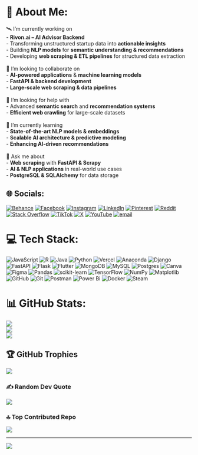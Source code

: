 # 💫 About Me:
🛰️ I’m currently working on  <br>- **Rivon.ai – AI Advisor Backend**  <br>  - Transforming unstructured startup data into **actionable insights**  <br>  - Building **NLP models** for **semantic understanding & recommendations**  <br>  - Developing **web scraping & ETL pipelines** for structured data extraction  <br><br>👯 I’m looking to collaborate on  <br>- **AI-powered applications** & **machine learning models**  <br>- **FastAPI & backend development**  <br>- **Large-scale web scraping & data pipelines**  <br><br>🤝 I’m looking for help with  <br>- Advanced **semantic search** and **recommendation systems**  <br>- **Efficient web crawling** for large-scale datasets  <br><br>🌱 I’m currently learning  <br>- **State-of-the-art NLP models & embeddings**  <br>- **Scalable AI architecture & predictive modeling**  <br>- **Enhancing AI-driven recommendations**  <br><br>💬 Ask me about  <br>- **Web scraping** with **FastAPI & Scrapy**  <br>- **AI & NLP applications** in real-world use cases  <br>- **PostgreSQL & SQLAlchemy** for data storage  


## 🌐 Socials:
[![Behance](https://img.shields.io/badge/Behance-1769ff?logo=behance&logoColor=white)](https://behance.net/https://www.behance.net/zohaibjutt13) [![Facebook](https://img.shields.io/badge/Facebook-%231877F2.svg?logo=Facebook&logoColor=white)](https://facebook.com/acebook.com/profile.php?id=100004727838834) [![Instagram](https://img.shields.io/badge/Instagram-%23E4405F.svg?logo=Instagram&logoColor=white)](https://instagram.com/https://www.instagram.com/zohaib_nizami/) [![LinkedIn](https://img.shields.io/badge/LinkedIn-%230077B5.svg?logo=linkedin&logoColor=white)](https://linkedin.com/in/https://www.linkedin.com/in/zohaibnizami/) [![Pinterest](https://img.shields.io/badge/Pinterest-%23E60023.svg?logo=Pinterest&logoColor=white)](https://pinterest.com/https://www.pinterest.com/muhammadzohaibnizami/) [![Reddit](https://img.shields.io/badge/Reddit-%23FF4500.svg?logo=Reddit&logoColor=white)](https://reddit.com/user/https://www.reddit.com/user/Longjumping-Size-618/) [![Stack Overflow](https://img.shields.io/badge/-Stackoverflow-FE7A16?logo=stack-overflow&logoColor=white)](https://stackoverflow.com/users/https://stackoverflow.com/users/27440023/muhammad-zohaib-nizami) [![TikTok](https://img.shields.io/badge/TikTok-%23000000.svg?logo=TikTok&logoColor=white)](https://tiktok.com/@https://www.tiktok.com/@zohaibnizami07?_t=ZS-8udsJJIwVSJ&_r=1) [![X](https://img.shields.io/badge/X-black.svg?logo=X&logoColor=white)](https://x.com/https://x.com/NizamiMuha49926) [![YouTube](https://img.shields.io/badge/YouTube-%23FF0000.svg?logo=YouTube&logoColor=white)](https://youtube.com/@https://www.youtube.com/@muhammadzohaibnizami9396) [![email](https://img.shields.io/badge/Email-D14836?logo=gmail&logoColor=white)](mailto:Zohaibduzz1122@gmail.com) 

# 💻 Tech Stack:
![JavaScript](https://img.shields.io/badge/javascript-%23323330.svg?style=for-the-badge&logo=javascript&logoColor=%23F7DF1E) ![R](https://img.shields.io/badge/r-%23276DC3.svg?style=for-the-badge&logo=r&logoColor=white) ![Java](https://img.shields.io/badge/java-%23ED8B00.svg?style=for-the-badge&logo=openjdk&logoColor=white) ![Python](https://img.shields.io/badge/python-3670A0?style=for-the-badge&logo=python&logoColor=ffdd54) ![Vercel](https://img.shields.io/badge/vercel-%23000000.svg?style=for-the-badge&logo=vercel&logoColor=white) ![Anaconda](https://img.shields.io/badge/Anaconda-%2344A833.svg?style=for-the-badge&logo=anaconda&logoColor=white) ![Django](https://img.shields.io/badge/django-%23092E20.svg?style=for-the-badge&logo=django&logoColor=white) ![FastAPI](https://img.shields.io/badge/FastAPI-005571?style=for-the-badge&logo=fastapi) ![Flask](https://img.shields.io/badge/flask-%23000.svg?style=for-the-badge&logo=flask&logoColor=white) ![Flutter](https://img.shields.io/badge/Flutter-%2302569B.svg?style=for-the-badge&logo=Flutter&logoColor=white) ![MongoDB](https://img.shields.io/badge/MongoDB-%234ea94b.svg?style=for-the-badge&logo=mongodb&logoColor=white) ![MySQL](https://img.shields.io/badge/mysql-4479A1.svg?style=for-the-badge&logo=mysql&logoColor=white) ![Postgres](https://img.shields.io/badge/postgres-%23316192.svg?style=for-the-badge&logo=postgresql&logoColor=white) ![Canva](https://img.shields.io/badge/Canva-%2300C4CC.svg?style=for-the-badge&logo=Canva&logoColor=white) ![Figma](https://img.shields.io/badge/figma-%23F24E1E.svg?style=for-the-badge&logo=figma&logoColor=white) ![Pandas](https://img.shields.io/badge/pandas-%23150458.svg?style=for-the-badge&logo=pandas&logoColor=white) ![scikit-learn](https://img.shields.io/badge/scikit--learn-%23F7931E.svg?style=for-the-badge&logo=scikit-learn&logoColor=white) ![TensorFlow](https://img.shields.io/badge/TensorFlow-%23FF6F00.svg?style=for-the-badge&logo=TensorFlow&logoColor=white) ![NumPy](https://img.shields.io/badge/numpy-%23013243.svg?style=for-the-badge&logo=numpy&logoColor=white) ![Matplotlib](https://img.shields.io/badge/Matplotlib-%23ffffff.svg?style=for-the-badge&logo=Matplotlib&logoColor=black) ![GitHub](https://img.shields.io/badge/github-%23121011.svg?style=for-the-badge&logo=github&logoColor=white) ![Git](https://img.shields.io/badge/git-%23F05033.svg?style=for-the-badge&logo=git&logoColor=white) ![Postman](https://img.shields.io/badge/Postman-FF6C37?style=for-the-badge&logo=postman&logoColor=white) ![Power Bi](https://img.shields.io/badge/power_bi-F2C811?style=for-the-badge&logo=powerbi&logoColor=black) ![Docker](https://img.shields.io/badge/docker-%230db7ed.svg?style=for-the-badge&logo=docker&logoColor=white) ![Steam](https://img.shields.io/badge/steam-%23000000.svg?style=for-the-badge&logo=steam&logoColor=white)
# 📊 GitHub Stats:
![](https://github-readme-stats.vercel.app/api?username=ZohaibNizami&theme=dark&hide_border=false&include_all_commits=true&count_private=false)<br/>
![](https://nirzak-streak-stats.vercel.app/?user=ZohaibNizami&theme=dark&hide_border=false)<br/>
![](https://github-readme-stats.vercel.app/api/top-langs/?username=ZohaibNizami&theme=dark&hide_border=false&include_all_commits=true&count_private=false&layout=compact)

## 🏆 GitHub Trophies
![](https://github-profile-trophy.vercel.app/?username=ZohaibNizami&theme=radical&no-frame=false&no-bg=true&margin-w=4)

### ✍️ Random Dev Quote
![](https://quotes-github-readme.vercel.app/api?type=horizontal&theme=radical)

### 🔝 Top Contributed Repo
![](https://github-contributor-stats.vercel.app/api?username=ZohaibNizami&limit=5&theme=dark&combine_all_yearly_contributions=true)

---
[![](https://visitcount.itsvg.in/api?id=ZohaibNizami&icon=0&color=0)](https://visitcount.itsvg.in)

<!-- Proudly created with GPRM ( https://gprm.itsvg.in ) -->
